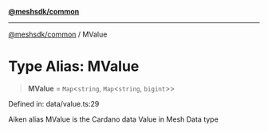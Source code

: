[**@meshsdk/common**](../README.md)

***

[@meshsdk/common](../globals.md) / MValue

# Type Alias: MValue

> **MValue** = `Map`\<`string`, `Map`\<`string`, `bigint`\>\>

Defined in: data/value.ts:29

Aiken alias
MValue is the Cardano data Value in Mesh Data type
